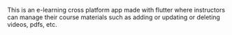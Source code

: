 This is an e-learning cross platform app made with flutter where instructors can manage their course materials such as adding or updating or deleting videos, pdfs, etc. 
